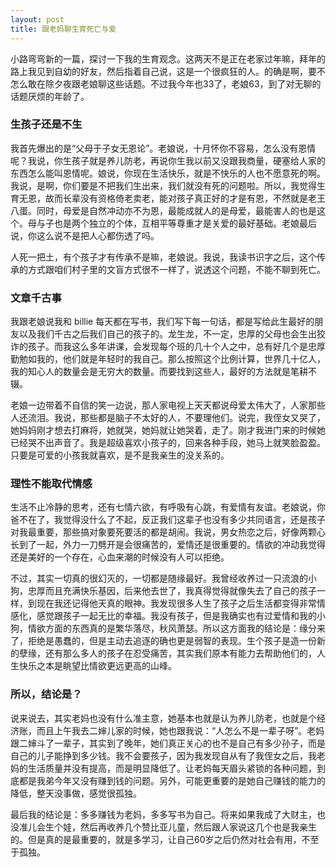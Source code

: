 ```yaml
---
layout: post
title: 跟老妈聊生育死亡与爱
---
```


小路弯弯新的一篇，探讨一下我的生育观念。这两天不是正在老家过年嘛，拜年的路上我见到自幼的好友，然后指着自己说，这是一个很疯狂的人。的确是啊，要不怎么敢在除夕夜跟老娘聊这些话题。不过我今年也33了，老娘63，到了对无聊的话题厌烦的年龄了。

### 生孩子还是不生

我首先爆出的是“父母于子女无恩论”。老娘说，十月怀你不容易，怎么没有恩情呢？我说，你生孩子就是养儿防老，再说你生我以前又没跟我商量，硬塞给人家的东西怎么能叫恩情呢。娘说，你现在生活快乐，就是不快乐的人也不愿意死的啊。我说，是啊，你们要是不把我们生出来，我们就没有死的问题啦。所以，我觉得生育无恩，故而长辈没有资格倚老卖老，能对孩子真正好的才是有恩，不然就是老王八蛋。同时，母爱是自然冲动亦不为恩，最能成就人的是母爱，最能害人的也是这个。母与子也是两个独立的个体，互相平等尊重才是关爱的最好基础。老娘最后说，你这么说不是把人心都伤透了吗。

人死一把土，有个孩子才有传承不是嘛，老娘说。我说，我读书识字之后，这个传承的方式跟咱们村子里的文盲方式很不一样了，说透这个问题，不能不聊到死亡。

### 文章千古事

我跟老娘说我和 billie 每天都在写书，我们写下每一句话，都是写给此生最好的朋友以及我们千古之后我们自己的孩子的。龙生龙，不一定，忠厚的父母也会生出狡诈的孩子。而我这么多年讲课，会发现每个班的几十个人之中，总有好几个是忠厚勤勉如我的，他们就是年轻时的我自己。那么按照这个比例计算，世界几十亿人，我的知心人的数量会是无穷大的数量。而要找到这些人，最好的方法就是笔耕不辍。

老娘一边带着不自信的笑一边说，那人家电视上天天都说母爱太伟大了，人家那些人还流泪。我说，那些都是脑子不太好的人，不要理他们。说完，我侄女又哭了，她妈妈刚才想去打麻将，她就哭，她妈就让她哭着，走了。刚才我进门来的时候她已经哭不出声音了。我是超级喜欢小孩子的，回来各种手段，她马上就笑脸盈盈。只要是可爱的小孩我就喜欢，是不是我亲生的没关系的。

### 理性不能取代情感

生活不止冷静的思考，还有七情六欲，有呼吸有心跳，有爱情有友谊。老娘说，你爸不在了，我觉得没什么了不起，反正我们这辈子也没有多少共同语言，还是孩子对我最重要，那些搞对象要死要活的都是胡闹。我说，男女热恋之后，好像两颗心长到了一起，外力一刀劈开是会很痛苦的，爱情还是很重要的。情欲的冲动我觉得还是美好的一个存在，心血来潮的时候没有人可以拒绝。

不过，其实一切真的很幻灭的，一切都是随缘最好。我曾经收养过一只流浪的小狗，忠厚而且充满快乐基因，后来他去世了，我真得觉得就像失去了自己的孩子一样，到现在我还记得他天真的眼神。我发现很多人生了孩子之后生活都变得非常情感化，感觉跟孩子一起无比的幸福。我没有孩子，但是我确实也有过爱情和我的小狗，情欲方面的东西真的是繁华落尽，秋风萧瑟。所以这方面我的结论是：缘分来了，拒绝是愚蠢的，但是主动去追逐的确也更是弱智的表现。生个孩子是造一份新的孽缘，还有那么多人的孩子在忍受痛苦，其实我们原本有能力去帮助他们的，人生快乐之本是眺望比情欲更远更高的山峰。

### 所以，结论是？

说来说去，其实老妈也没有什么准主意，她基本也就是认为养儿防老，也就是个经济账，而且上午我去二婶儿家的时候，她也跟我说：“人怎么不是一辈子呀”。老妈跟二婶斗了一辈子，其实到了晚年，她们真正关心的也不是自己有多少孙子，而是自己的儿子能挣到多少钱。我不会要孩子，因为我发现自从有了我侄女之后，我老妈的生活质量并没有提高，而是明显降低了。让老妈每天眉头紧锁的各种问题，到底都是我弟今年又没有赚到钱的问题。另外，可能更重要的是她自己赚钱的能力的降低，整天没事做，感觉很孤独。

最后我的结论是：多多赚钱为老妈，多多写书为自己。将来如果我成了大财主，也没准儿会生个娃，然后再收养几个赞比亚儿童，然后跟人家说这几个也是我亲生的。但是真的是最重要的，就是多学习，让自己60岁之后仍然对社会有用，不至于孤独。